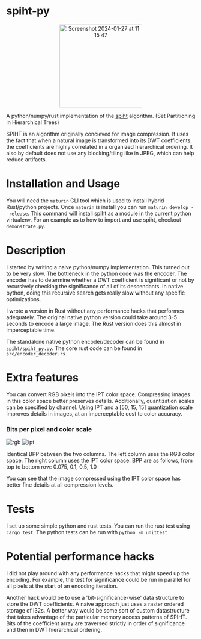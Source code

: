 # spiht-py

<p align="center">
<img width="220" alt="Screenshot 2024-01-27 at 11 15 47" src="https://github.com/theAdamColton/spiht-py/assets/72479734/52d8375c-7ed9-44c4-9ace-71edd14dc25a">
</p>

A python/numpy/rust implementation of the [spiht](https://spiht.com/spiht1.html) algorithm. (Set Partitioning in Hierarchical Trees)

SPIHT is an algorithm originally concieved for image compression. It uses the fact that when a natural image is transformed into its DWT coefficients, the coefficients are highly correlated in a organized hierarchical ordering. It also by default does not use any blocking/tiling like in JPEG, which can help reduce artifacts. 

# Installation and Usage

You will need the `maturin` CLI tool which is used to install hybrid Rust/python projects. Once `maturin` is install you can run `maturin develop --release`. This command will install spiht as a module in the current python virtualenv. For an example as to how to import and use spiht, checkout `demonstrate.py`.

# Description

I started by writing a naive python/numpy implementation. This turned out to be very slow. The bottleneck in the python code was the encoder. The encoder has to determine whether a DWT coefficient is significant or not by recursively checking the significance of all of its descendants. In native python, doing this recursive search gets really slow without any specific optimizations.

I wrote a version in Rust without any performance hacks that performes adequately. The original native python version could take around 3-5 seconds to encode a large image. The Rust version does this almost in imperceptable time. 

The standalone native python encoder/decoder can be found in `spiht/spiht_py.py`. The core rust code can be found in `src/encoder_decoder.rs`

# Extra features

You can convert RGB pixels into the IPT color space. Compressing images in this color space better preserves details. Additionally, quantization scales can be specified by channel. Using IPT and a [50, 15, 15] quantization scale improves details in images, at an imperceptable cost to color accuracy.


### Bits per pixel and color scale

![rgb](https://github.com/theAdamColton/spiht-py/assets/72479734/582b7599-12a1-424d-96dd-0e35848c34a9)
![ipt](https://github.com/theAdamColton/spiht-py/assets/72479734/5178e3ce-b618-4198-9c00-e36643e14c99)

Identical BPP between the two columns. The left column uses the RGB color space. The right column uses the IPT color space.
BPP are as follows, from top to bottom row: 0.075, 0.1, 0.5, 1.0

You can see that the image compressed using the IPT color space has better fine details at all compression levels.

# Tests

I set up some simple python and rust tests. You can run the rust test using `cargo test`. The python tests can be run with `python -m unittest`

# Potential performance hacks

I did not play around with any performance hacks that might speed up the encoding. For example, the test for significance could be run in parallel for all pixels at the start of an encoding iteration.

Another hack would be to use a 'bit-significance-wise' data structure to store the DWT coefficients. A naive approach just uses a raster ordered storage of i32s. A better way would be some sort of custom datastructure that takes advantage of the particular memory access patterns of SPIHT. Bits of the coefficient array are traversed strictly in order of significance and then in DWT hierarchical ordering.
